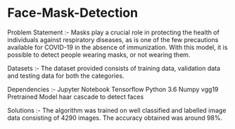 # Face-Mask-Detection

Problem Statement :- 
Masks play a crucial role in protecting the health of individuals against respiratory diseases, as is one of the few precautions available for COVID-19 in the absence of immunization. With this model, it is possible to detect people wearing masks, or not wearing them.

Datasets :- 
The dataset provided consists of training data, validation data and testing data for both the categories.

Dependencies :- 
Jupyter Notebook
Tensorflow
Python 3.6
Numpy
vgg19 Pretrained Model
haar cascade to detect faces

Solutions :- 
The algorithm was trained on well classified and labelled image data consisting of 4290 images.
The accuracy obtained was around 98%.
